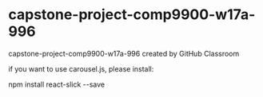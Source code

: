 # capstone-project-comp9900-w17a-996
capstone-project-comp9900-w17a-996 created by GitHub Classroom

if you want to use carousel.js, please install:

npm install react-slick --save



